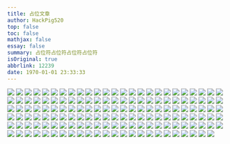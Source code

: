 ```yaml
---
title: 占位文章
author: HackPig520
top: false
toc: false
mathjax: false
essay: false
summary: 占位符占位符占位符占位符
isOriginal: true
abbrlink: 12239
date: 1970-01-01 23:33:33
---
```


[![](https://s1.ax1x.com/2022/12/07/zgFSzj.png)](https://evolution-host.com/)
[![](https://s1.ax1x.com/2022/12/07/zgFSzj.png)](https://evolution-host.com/)
[![](https://s1.ax1x.com/2022/12/07/zgFSzj.png)](https://evolution-host.com/)
[![](https://s1.ax1x.com/2022/12/07/zgFSzj.png)](https://evolution-host.com/)
[![](https://s1.ax1x.com/2022/12/07/zgFSzj.png)](https://evolution-host.com/)
[![](https://s1.ax1x.com/2022/12/07/zgFSzj.png)](https://evolution-host.com/)
[![](https://s1.ax1x.com/2022/12/07/zgFSzj.png)](https://evolution-host.com/)
[![](https://s1.ax1x.com/2022/12/07/zgFSzj.png)](https://evolution-host.com/)
[![](https://s1.ax1x.com/2022/12/07/zgFSzj.png)](https://evolution-host.com/)
[![](https://s1.ax1x.com/2022/12/07/zgFSzj.png)](https://evolution-host.com/)
[![](https://s1.ax1x.com/2022/12/07/zgFSzj.png)](https://evolution-host.com/)
[![](https://s1.ax1x.com/2022/12/07/zgFSzj.png)](https://evolution-host.com/)
[![](https://s1.ax1x.com/2022/12/07/zgFSzj.png)](https://evolution-host.com/)
[![](https://s1.ax1x.com/2022/12/07/zgFSzj.png)](https://evolution-host.com/)
[![](https://s1.ax1x.com/2022/12/07/zgFSzj.png)](https://evolution-host.com/)
[![](https://s1.ax1x.com/2022/12/07/zgFSzj.png)](https://evolution-host.com/)
[![](https://s1.ax1x.com/2022/12/07/zgFSzj.png)](https://evolution-host.com/)
[![](https://s1.ax1x.com/2022/12/07/zgFSzj.png)](https://evolution-host.com/)
[![](https://s1.ax1x.com/2022/12/07/zgFSzj.png)](https://evolution-host.com/)
[![](https://s1.ax1x.com/2022/12/07/zgFSzj.png)](https://evolution-host.com/)
[![](https://s1.ax1x.com/2022/12/07/zgFSzj.png)](https://evolution-host.com/)
[![](https://s1.ax1x.com/2022/12/07/zgFSzj.png)](https://evolution-host.com/)
[![](https://s1.ax1x.com/2022/12/07/zgFSzj.png)](https://evolution-host.com/)
[![](https://s1.ax1x.com/2022/12/07/zgFSzj.png)](https://evolution-host.com/)
[![](https://s1.ax1x.com/2022/12/07/zgFSzj.png)](https://evolution-host.com/)
[![](https://s1.ax1x.com/2022/12/07/zgFSzj.png)](https://evolution-host.com/)
[![](https://s1.ax1x.com/2022/12/07/zgFSzj.png)](https://evolution-host.com/)
[![](https://s1.ax1x.com/2022/12/07/zgFSzj.png)](https://evolution-host.com/)
[![](https://s1.ax1x.com/2022/12/07/zgFSzj.png)](https://evolution-host.com/)
[![](https://s1.ax1x.com/2022/12/07/zgFSzj.png)](https://evolution-host.com/)
[![](https://s1.ax1x.com/2022/12/07/zgFSzj.png)](https://evolution-host.com/)
[![](https://s1.ax1x.com/2022/12/07/zgFSzj.png)](https://evolution-host.com/)
[![](https://s1.ax1x.com/2022/12/07/zgFSzj.png)](https://evolution-host.com/)
[![](https://s1.ax1x.com/2022/12/07/zgFSzj.png)](https://evolution-host.com/)
[![](https://s1.ax1x.com/2022/12/07/zgFSzj.png)](https://evolution-host.com/)
[![](https://s1.ax1x.com/2022/12/07/zgFSzj.png)](https://evolution-host.com/)
[![](https://s1.ax1x.com/2022/12/07/zgFSzj.png)](https://evolution-host.com/)
[![](https://s1.ax1x.com/2022/12/07/zgFSzj.png)](https://evolution-host.com/)
[![](https://s1.ax1x.com/2022/12/07/zgFSzj.png)](https://evolution-host.com/)
[![](https://s1.ax1x.com/2022/12/07/zgFSzj.png)](https://evolution-host.com/)
[![](https://s1.ax1x.com/2022/12/07/zgFSzj.png)](https://evolution-host.com/)
[![](https://s1.ax1x.com/2022/12/07/zgFSzj.png)](https://evolution-host.com/)
[![](https://s1.ax1x.com/2022/12/07/zgFSzj.png)](https://evolution-host.com/)
[![](https://s1.ax1x.com/2022/12/07/zgFSzj.png)](https://evolution-host.com/)
[![](https://s1.ax1x.com/2022/12/07/zgFSzj.png)](https://evolution-host.com/)
[![](https://s1.ax1x.com/2022/12/07/zgFSzj.png)](https://evolution-host.com/)
[![](https://s1.ax1x.com/2022/12/07/zgFSzj.png)](https://evolution-host.com/)
[![](https://s1.ax1x.com/2022/12/07/zgFSzj.png)](https://evolution-host.com/)
[![](https://s1.ax1x.com/2022/12/07/zgFSzj.png)](https://evolution-host.com/)
[![](https://s1.ax1x.com/2022/12/07/zgFSzj.png)](https://evolution-host.com/)
[![](https://s1.ax1x.com/2022/12/07/zgFSzj.png)](https://evolution-host.com/)
[![](https://s1.ax1x.com/2022/12/07/zgFSzj.png)](https://evolution-host.com/)
[![](https://s1.ax1x.com/2022/12/07/zgFSzj.png)](https://evolution-host.com/)
[![](https://s1.ax1x.com/2022/12/07/zgFSzj.png)](https://evolution-host.com/)
[![](https://s1.ax1x.com/2022/12/07/zgFSzj.png)](https://evolution-host.com/)
[![](https://s1.ax1x.com/2022/12/07/zgFSzj.png)](https://evolution-host.com/)
[![](https://s1.ax1x.com/2022/12/07/zgFSzj.png)](https://evolution-host.com/)
[![](https://s1.ax1x.com/2022/12/07/zgFSzj.png)](https://evolution-host.com/)
[![](https://s1.ax1x.com/2022/12/07/zgFSzj.png)](https://evolution-host.com/)
[![](https://s1.ax1x.com/2022/12/07/zgFSzj.png)](https://evolution-host.com/)
[![](https://s1.ax1x.com/2022/12/07/zgFSzj.png)](https://evolution-host.com/)
[![](https://s1.ax1x.com/2022/12/07/zgFSzj.png)](https://evolution-host.com/)
[![](https://s1.ax1x.com/2022/12/07/zgFSzj.png)](https://evolution-host.com/)
[![](https://s1.ax1x.com/2022/12/07/zgFSzj.png)](https://evolution-host.com/)
[![](https://s1.ax1x.com/2022/12/07/zgFSzj.png)](https://evolution-host.com/)
[![](https://s1.ax1x.com/2022/12/07/zgFSzj.png)](https://evolution-host.com/)
[![](https://s1.ax1x.com/2022/12/07/zgFSzj.png)](https://evolution-host.com/)
[![](https://s1.ax1x.com/2022/12/07/zgFSzj.png)](https://evolution-host.com/)
[![](https://s1.ax1x.com/2022/12/07/zgFSzj.png)](https://evolution-host.com/)
[![](https://s1.ax1x.com/2022/12/07/zgFSzj.png)](https://evolution-host.com/)
[![](https://s1.ax1x.com/2022/12/07/zgFSzj.png)](https://evolution-host.com/)
[![](https://s1.ax1x.com/2022/12/07/zgFSzj.png)](https://evolution-host.com/)
[![](https://s1.ax1x.com/2022/12/07/zgFSzj.png)](https://evolution-host.com/)
[![](https://s1.ax1x.com/2022/12/07/zgFSzj.png)](https://evolution-host.com/)
[![](https://s1.ax1x.com/2022/12/07/zgFSzj.png)](https://evolution-host.com/)
[![](https://s1.ax1x.com/2022/12/07/zgFSzj.png)](https://evolution-host.com/)
[![](https://s1.ax1x.com/2022/12/07/zgFSzj.png)](https://evolution-host.com/)
[![](https://s1.ax1x.com/2022/12/07/zgFSzj.png)](https://evolution-host.com/)
[![](https://s1.ax1x.com/2022/12/07/zgFSzj.png)](https://evolution-host.com/)
[![](https://s1.ax1x.com/2022/12/07/zgFSzj.png)](https://evolution-host.com/)
[![](https://s1.ax1x.com/2022/12/07/zgFSzj.png)](https://evolution-host.com/)
[![](https://s1.ax1x.com/2022/12/07/zgFSzj.png)](https://evolution-host.com/)
[![](https://s1.ax1x.com/2022/12/07/zgFSzj.png)](https://evolution-host.com/)
[![](https://s1.ax1x.com/2022/12/07/zgFSzj.png)](https://evolution-host.com/)
[![](https://s1.ax1x.com/2022/12/07/zgFSzj.png)](https://evolution-host.com/)
[![](https://s1.ax1x.com/2022/12/07/zgFSzj.png)](https://evolution-host.com/)
[![](https://s1.ax1x.com/2022/12/07/zgFSzj.png)](https://evolution-host.com/)
[![](https://s1.ax1x.com/2022/12/07/zgFSzj.png)](https://evolution-host.com/)
[![](https://s1.ax1x.com/2022/12/07/zgFSzj.png)](https://evolution-host.com/)
[![](https://s1.ax1x.com/2022/12/07/zgFSzj.png)](https://evolution-host.com/)
[![](https://s1.ax1x.com/2022/12/07/zgFSzj.png)](https://evolution-host.com/)
[![](https://s1.ax1x.com/2022/12/07/zgFSzj.png)](https://evolution-host.com/)
[![](https://s1.ax1x.com/2022/12/07/zgFSzj.png)](https://evolution-host.com/)
[![](https://s1.ax1x.com/2022/12/07/zgFSzj.png)](https://evolution-host.com/)
[![](https://s1.ax1x.com/2022/12/07/zgFSzj.png)](https://evolution-host.com/)
[![](https://s1.ax1x.com/2022/12/07/zgFSzj.png)](https://evolution-host.com/)
[![](https://s1.ax1x.com/2022/12/07/zgFSzj.png)](https://evolution-host.com/)
[![](https://s1.ax1x.com/2022/12/07/zgFSzj.png)](https://evolution-host.com/)
[![](https://s1.ax1x.com/2022/12/07/zgFSzj.png)](https://evolution-host.com/)
[![](https://s1.ax1x.com/2022/12/07/zgFSzj.png)](https://evolution-host.com/)
[![](https://s1.ax1x.com/2022/12/07/zgFSzj.png)](https://evolution-host.com/)
[![](https://s1.ax1x.com/2022/12/07/zgFSzj.png)](https://evolution-host.com/)
[![](https://s1.ax1x.com/2022/12/07/zgFSzj.png)](https://evolution-host.com/)
[![](https://s1.ax1x.com/2022/12/07/zgFSzj.png)](https://evolution-host.com/)
[![](https://s1.ax1x.com/2022/12/07/zgFSzj.png)](https://evolution-host.com/)
[![](https://s1.ax1x.com/2022/12/07/zgFSzj.png)](https://evolution-host.com/)
[![](https://s1.ax1x.com/2022/12/07/zgFSzj.png)](https://evolution-host.com/)
[![](https://s1.ax1x.com/2022/12/07/zgFSzj.png)](https://evolution-host.com/)
[![](https://s1.ax1x.com/2022/12/07/zgFSzj.png)](https://evolution-host.com/)
[![](https://s1.ax1x.com/2022/12/07/zgFSzj.png)](https://evolution-host.com/)
[![](https://s1.ax1x.com/2022/12/07/zgFSzj.png)](https://evolution-host.com/)
[![](https://s1.ax1x.com/2022/12/07/zgFSzj.png)](https://evolution-host.com/)
[![](https://s1.ax1x.com/2022/12/07/zgFSzj.png)](https://evolution-host.com/)
[![](https://s1.ax1x.com/2022/12/07/zgFSzj.png)](https://evolution-host.com/)
[![](https://s1.ax1x.com/2022/12/07/zgFSzj.png)](https://evolution-host.com/)
[![](https://s1.ax1x.com/2022/12/07/zgFSzj.png)](https://evolution-host.com/)
[![](https://s1.ax1x.com/2022/12/07/zgFSzj.png)](https://evolution-host.com/)
[![](https://s1.ax1x.com/2022/12/07/zgFSzj.png)](https://evolution-host.com/)
[![](https://s1.ax1x.com/2022/12/07/zgFSzj.png)](https://evolution-host.com/)
[![](https://s1.ax1x.com/2022/12/07/zgFSzj.png)](https://evolution-host.com/)
[![](https://s1.ax1x.com/2022/12/07/zgFSzj.png)](https://evolution-host.com/)
[![](https://s1.ax1x.com/2022/12/07/zgFSzj.png)](https://evolution-host.com/)
[![](https://s1.ax1x.com/2022/12/07/zgFSzj.png)](https://evolution-host.com/)
[![](https://s1.ax1x.com/2022/12/07/zgFSzj.png)](https://evolution-host.com/)
[![](https://s1.ax1x.com/2022/12/07/zgFSzj.png)](https://evolution-host.com/)
[![](https://s1.ax1x.com/2022/12/07/zgFSzj.png)](https://evolution-host.com/)
[![](https://s1.ax1x.com/2022/12/07/zgFSzj.png)](https://evolution-host.com/)
[![](https://s1.ax1x.com/2022/12/07/zgFSzj.png)](https://evolution-host.com/)
[![](https://s1.ax1x.com/2022/12/07/zgFSzj.png)](https://evolution-host.com/)
[![](https://s1.ax1x.com/2022/12/07/zgFSzj.png)](https://evolution-host.com/)
[![](https://s1.ax1x.com/2022/12/07/zgFSzj.png)](https://evolution-host.com/)
[![](https://s1.ax1x.com/2022/12/07/zgFSzj.png)](https://evolution-host.com/)
[![](https://s1.ax1x.com/2022/12/07/zgFSzj.png)](https://evolution-host.com/)
[![](https://s1.ax1x.com/2022/12/07/zgFSzj.png)](https://evolution-host.com/)
[![](https://s1.ax1x.com/2022/12/07/zgFSzj.png)](https://evolution-host.com/)
[![](https://s1.ax1x.com/2022/12/07/zgFSzj.png)](https://evolution-host.com/)
[![](https://s1.ax1x.com/2022/12/07/zgFSzj.png)](https://evolution-host.com/)
[![](https://s1.ax1x.com/2022/12/07/zgFSzj.png)](https://evolution-host.com/)
[![](https://s1.ax1x.com/2022/12/07/zgFSzj.png)](https://evolution-host.com/)
[![](https://s1.ax1x.com/2022/12/07/zgFSzj.png)](https://evolution-host.com/)
[![](https://s1.ax1x.com/2022/12/07/zgFSzj.png)](https://evolution-host.com/)
[![](https://s1.ax1x.com/2022/12/07/zgFSzj.png)](https://evolution-host.com/)
[![](https://s1.ax1x.com/2022/12/07/zgFSzj.png)](https://evolution-host.com/)
[![](https://s1.ax1x.com/2022/12/07/zgFSzj.png)](https://evolution-host.com/)
[![](https://s1.ax1x.com/2022/12/07/zgFSzj.png)](https://evolution-host.com/)
[![](https://s1.ax1x.com/2022/12/07/zgFSzj.png)](https://evolution-host.com/)
[![](https://s1.ax1x.com/2022/12/07/zgFSzj.png)](https://evolution-host.com/)
[![](https://s1.ax1x.com/2022/12/07/zgFSzj.png)](https://evolution-host.com/)
[![](https://s1.ax1x.com/2022/12/07/zgFSzj.png)](https://evolution-host.com/)